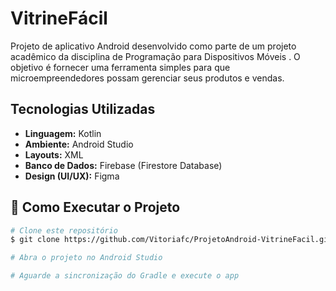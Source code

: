 # VitrineFácil

Projeto de aplicativo Android desenvolvido como parte de um projeto acadêmico da disciplina de Programação para Dispositivos Móveis . 
O objetivo é fornecer uma ferramenta simples para que microempreendedores possam gerenciar seus produtos e vendas.

## Tecnologias Utilizadas

* **Linguagem:** Kotlin
* **Ambiente:** Android Studio
* **Layouts:** XML
* **Banco de Dados:** Firebase (Firestore Database)
* **Design (UI/UX):** Figma


## 📁 Como Executar o Projeto

```bash
# Clone este repositório
$ git clone https://github.com/Vitoriafc/ProjetoAndroid-VitrineFacil.git

# Abra o projeto no Android Studio

# Aguarde a sincronização do Gradle e execute o app
